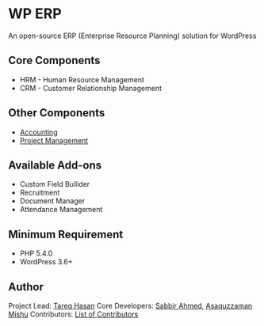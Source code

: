 # WP ERP

An open-source ERP (Enterprise Resource Planning) solution for WordPress

## Core Components

* HRM - Human Resource Management
* CRM - Customer Relationship Management

## Other Components

* [Accounting](https://github.com/wp-erp/accounting)
* [Project Management](https://wedevs.com/products/plugins/wp-project-manager-pro/)

## Available Add-ons

* Custom Field Builider
* Recruitment
* Document Manager
* Attendance Management

## Minimum Requirement
 - PHP 5.4.0
 - WordPress 3.6+

## Author

Project Lead: [Tareq Hasan](https://tareq.co)
Core Developers: [Sabbir Ahmed](https://github.com/sabbir1991), [Asaquzzaman Mishu](https://github.com/asaquzzaman)
Contributors: [List of Contributors](https://github.com/wp-erp/wp-erp/graphs/contributors)